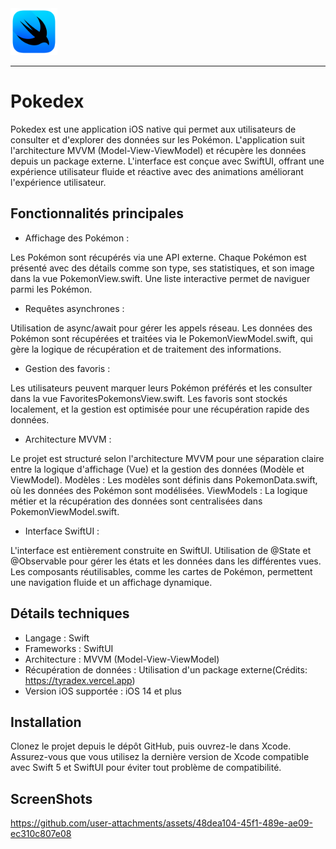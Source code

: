 <a href="https://developer.apple.com/xcode/swiftui/"> 
  <img src="https://raw.githubusercontent.com/CardinalJV/CardinalJV/main/assets/logo-swift/swiftui-96x96_2x.png" alt="SwiftUI" title="SwiftUI" width="75" height="75"/>
</a>

----

# Pokedex

Pokedex est une application iOS native qui permet aux utilisateurs de consulter et d'explorer des données sur les Pokémon. L'application suit l'architecture MVVM (Model-View-ViewModel) et récupère les données depuis un package externe. L'interface est conçue avec SwiftUI, offrant une expérience utilisateur fluide et réactive avec des animations améliorant l'expérience utilisateur.

## Fonctionnalités principales

- Affichage des Pokémon :
  
Les Pokémon sont récupérés via une API externe.
Chaque Pokémon est présenté avec des détails comme son type, ses statistiques, et son image dans la vue PokemonView.swift.
Une liste interactive permet de naviguer parmi les Pokémon.

- Requêtes asynchrones :
  
Utilisation de async/await pour gérer les appels réseau.
Les données des Pokémon sont récupérées et traitées via le PokemonViewModel.swift, qui gère la logique de récupération et de traitement des informations.

- Gestion des favoris :
  
Les utilisateurs peuvent marquer leurs Pokémon préférés et les consulter dans la vue FavoritesPokemonsView.swift.
Les favoris sont stockés localement, et la gestion est optimisée pour une récupération rapide des données.

- Architecture MVVM :
  
Le projet est structuré selon l'architecture MVVM pour une séparation claire entre la logique d'affichage (Vue) et la gestion des données (Modèle et ViewModel).
Modèles : Les modèles sont définis dans PokemonData.swift, où les données des Pokémon sont modélisées.
ViewModels : La logique métier et la récupération des données sont centralisées dans PokemonViewModel.swift.

- Interface SwiftUI :
  
L'interface est entièrement construite en SwiftUI.
Utilisation de @State et @Observable pour gérer les états et les données dans les différentes vues.
Les composants réutilisables, comme les cartes de Pokémon, permettent une navigation fluide et un affichage dynamique.

## Détails techniques

- Langage : Swift
- Frameworks : SwiftUI
- Architecture : MVVM (Model-View-ViewModel)
- Récupération de données : Utilisation d'un package externe(Crédits: https://tyradex.vercel.app)
- Version iOS supportée : iOS 14 et plus

## Installation

Clonez le projet depuis le dépôt GitHub, puis ouvrez-le dans Xcode. Assurez-vous que vous utilisez la dernière version de Xcode compatible avec Swift 5 et SwiftUI pour éviter tout problème de compatibilité.

## ScreenShots

https://github.com/user-attachments/assets/48dea104-45f1-489e-ae09-ec310c807e08
